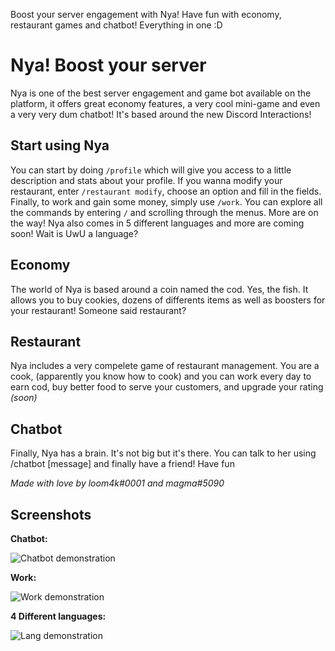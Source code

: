 Boost your server engagement with Nya! Have fun with economy, restaurant games and chatbot! Everything in one :D

# Nya! Boost your server
Nya is one of the best server engagement and game bot available on the platform, it offers great economy features, a very cool mini-game and even a very very dum chatbot! It's based around the new Discord Interactions!

## Start using Nya

You can start by doing `/profile` which will give you access to a little description and stats about your profile. If you wanna modify your restaurant, enter `/restaurant modify`, choose an option and fill in the fields. Finally, to work and gain some money, simply use `/work`. You can explore all the commands by entering `/` and scrolling through the menus. More are on the way! Nya also comes in 5 different languages and more are coming soon! Wait is UwU a language?

## Economy
The world of Nya is based around a coin named the cod. Yes, the fish. It allows you to buy cookies, dozens of differents items as well as boosters for your restaurant! Someone said restaurant?

## Restaurant
Nya includes a very compelete game of restaurant management. You are a cook, (apparently you know how to cook) and you can work every day to earn cod, buy better food to serve your customers, and upgrade your rating *(soon)*

## Chatbot
Finally, Nya has a brain. It's not big but it's there. You can talk to her using /chatbot [message] and finally have a friend! Have fun

*Made with love by loom4k#0001 and magma#5090*

## Screenshots
**Chatbot:**

![Chatbot demonstration](https://i.imgur.com/8lDkByk.png)

**Work:**

![Work demonstration](https://i.imgur.com/KNp8JuL.png)

**4 Different languages:**

![Lang demonstration](https://i.imgur.com/5rw0ecP.png)